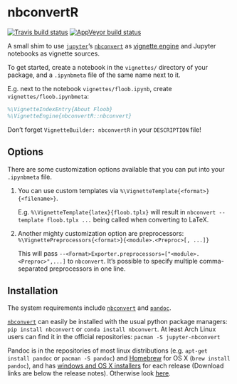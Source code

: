 nbconvertR
==========

<!-- badges: start -->
[![Travis build status](https://travis-ci.com/muschellij2/nbconvertR.svg?branch=master)](https://travis-ci.com/muschellij2/nbconvertR)
[![AppVeyor build status](https://ci.appveyor.com/api/projects/status/github/muschellij2/nbconvertR?branch=master&svg=true)](https://ci.appveyor.com/project/muschellij2/nbconvertR)
<!-- badges: end -->

A small shim to use [`jupyter`][jupyter]’s [`nbconvert`][nbconvert] as [vignette engine][] and Jupyter notebooks as vignette sources.

To get started, create a notebook in the `vignettes/` directory of your package, and a `.ipynbmeta` file of the same name next to it.

E.g. next to the notebook `vignettes/floob.ipynb`, create `vignettes/floob.ipynbmeta`:

```latex
%\VignetteIndexEntry{About Floob}
%\VignetteEngine{nbconvertR::nbconvert}
```

Don’t forget `VignetteBuilder: nbconvertR` in your `DESCRIPTION` file!

Options
-------

There are some customization options available that you can put into your `.ipynbmeta` file.

1. You can use custom templates via `%\VignetteTemplate{<format>}{<filename>}`.

	E.g. `%\VignetteTemplate{latex}{floob.tplx}` will result in `nbconvert --template floob.tplx ...` being called when converting to LaTeX.

2. Another mighty customization option are preprocessors: `%\VignettePreprocessors{<format>}{<module>.<Preproc>[, ...]}`

	This will pass `--<Format>Exporter.preprocessors=["<module>.<Preproc>",...]` to `nbconvert`. It’s possible to specify multiple comma-separated preprocessors in one line.

Installation
------------

The system requirements include [`nbconvert`][nbconvert] and [`pandoc`][pandoc].

[`nbconvert`][nbconvert] can easily be installed with the usual python package managers: `pip install nbconvert` or `conda install nbconvert`. At least Arch Linux users can find it in the official repositories: `pacman -S jupyter-nbconvert`

Pandoc is in the repositories of most linux distributions (e.g. `apt-get install pandoc` or `pacman -S pandoc`) and [Homebrew][] for OS X (`brew install pandoc`), and has [windows and OS X installers][pandoc releases] for each release (Download links are below the release notes). Otherwise look [here][pandoc installing].

[jupyter]: https://jupyter.org
[nbconvert]: https://nbconvert.readthedocs.io
[vignette engine]: https://stat.ethz.ch/R-manual/R-devel/library/tools/html/buildVignettes.html
[pandoc]: https://pandoc.org
[Homebrew]: http://brew.sh
[pandoc releases]: https://github.com/jgm/pandoc/releases
[pandoc installing]: https://pandoc.org/installing.html
